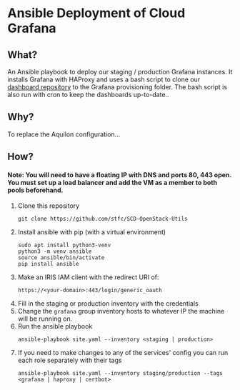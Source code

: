 # Ansible Deployment of Cloud Grafana

## What?
An Ansible playbook to deploy our staging / production Grafana instances. It installs Grafana with HAProxy and uses a bash script to clone our [dashboard repository](https://github.com/stfc/cloud-grafana-dashboards) to the Grafana provisioning folder. The bash script is also run with cron to keep the dashboards up-to-date..

## Why?
To replace the Aquilon configuration...

## How?

#### Note: You will need to have a floating IP with DNS and ports 80, 443 open. You must set up a load balancer and add the VM as a member to both pools beforehand.

1. Clone this repository
    ```shell
    git clone https://github.com/stfc/SCD-OpenStack-Utils
    ```
2. Install ansible with pip (with a virtual environment)
    ```shell
    sudo apt install python3-venv
    python3 -m venv ansible
    source ansible/bin/activate
    pip install ansible
    ```
3. Make an IRIS IAM client with the redirect URI of:
    ```
    https://<your-domain>:443/login/generic_oauth
    ```
4. Fill in the staging or production inventory with the credentials
5. Change the `grafana` group inventory hosts to whatever IP the machine will be running on.
6. Run the ansible playbook
    ```shell
    ansible-playbook site.yaml --inventory <staging | production>
    ```
7. If you need to make changes to any of the services' config you can run each role separately with their tags
    ```shell
    ansible-playbook site.yaml --inventory staging/production --tags <grafana | haproxy | certbot>
    ```
   